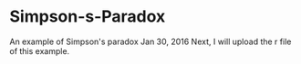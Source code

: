 # Simpson-s-Paradox
An example of Simpson's paradox
Jan 30, 2016
Next, I will upload the r file of this example.
